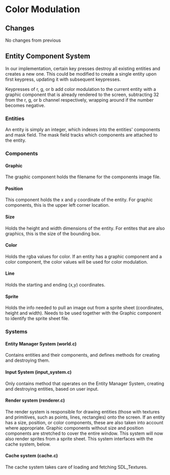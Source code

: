 # Color Modulation

## Changes
No changes from previous

## Entity Component System
In our implementation, certain key presses destroy all existing entities and creates
a new one.  This could be modified to create a single entity upon first
keypress, updating it with subsequent keypresses.

Keypresses of r, g, or b add color modulation to the current entity with a
graphic component that is already rendered to the screen, subtracting 32 from
the r, g, or b channel respectively, wrapping around if the number becomes
negative.

### Entities
An entity is simply an integer, which indexes into the entities' components and
mask field.  The mask field tracks which components are attached to the
entity.

### Components
#### Graphic
The graphic component holds the filename for the components image file.
#### Position
This component holds the x and y coordinate of the entity.  For graphic
components, this is the upper left corner location.
#### Size
Holds the height and width dimensions of the entity.  For entites that are also
graphics, this is the size of the bounding box.
#### Color
Holds the rgba values for color.  If an entity has a graphic component and a
color component, the color values will be used for color modulation.
#### Line
Holds the starting and ending (x,y) coordinates.
#### Sprite
Holds the info needed to pull an image out from a sprite sheet (coordinates,
height and width).  Needs to be used together with the Graphic component to
identify the sprite sheet file.

### Systems
#### Entity Manager System (world.c)
Contains entities and their components, and defines methods for creating and
destroying them.
#### Input System (input\_system.c)
Only contains method that operates on the Entity Manager System, creating and
destroying entities, based on user input.
#### Render system (renderer.c)
The render system is responsible for drawing entities (those with textures and
primitives, such as points, lines, rectangles) onto the screen.  If an entity has a size, position, or color components, these
are also taken into account where appropriate.  Graphic components without size and position
components are stretched to
cover the entire window.  This system will now also render sprites from a
sprite sheet.  This system interfaces with the cache system, below.
#### Cache system (cache.c)
The cache system takes care of loading and fetching SDL\_Textures.
